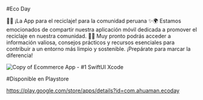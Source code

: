 #Eco Day

📱✨ ¡La App para el reciclaje! para la comunidad peruana ✨🌍
Estamos emocionados de compartir nuestra  aplicación móvil dedicada a promover el reciclaje en nuestra comunidad. 🌿📲
Muy pronto podrás acceder a información valiosa, consejos prácticos y recursos esenciales para contribuir a un entorno más limpio y sostenible. ¡Prepárate para marcar la diferencia!

![Copy of Ecommerce App -  #1 SwiftUI   Xcode](https://github.com/ahuamana/EcoDay/assets/60039961/7ac5cf1a-e1eb-408a-9eb6-1e7a9a619f2d)

#Disponible en Playstore

https://play.google.com/store/apps/details?id=com.ahuaman.ecoday
